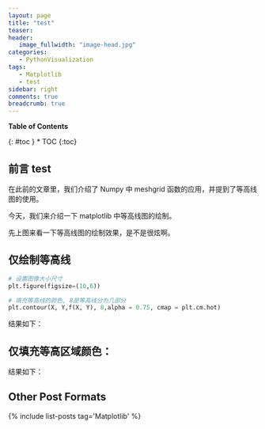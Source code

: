 ```yaml
---
layout: page
title: "test"
teaser:
header:
   image_fullwidth: "image-head.jpg"
categories:
   - PythonVisualization
tags:
   - Matplotlib
   - test
sidebar: right
comments: true
breadcrumb: true
---
```

**Table of Contents**
<div class="panel radius" markdown="1">
{: #toc }
*  TOC
{:toc}
</div>


## 前言 test


在此前的文章里，我们介绍了 Numpy 中 meshgrid 函数的应用，并提到了等高线图的使用。

今天，我们来介绍一下 matplotlib 中等高线图的绘制。

先上图来看一下等高线图的绘制效果，是不是很炫啊。


## 仅绘制等高线

```python
# 设置图像大小尺寸
plt.figure(figsize=(10,6))

# 填充等高线的颜色, 8是等高线分为几部分
plt.contour(X, Y,f(X, Y), 8,alpha = 0.75, cmap = plt.cm.hot)
```

结果如下：



## 仅填充等高区域颜色：



结果如下：


## Other Post Formats
<!-- {: .t60 } -->
{% include list-posts tag='Matplotlib' %}
